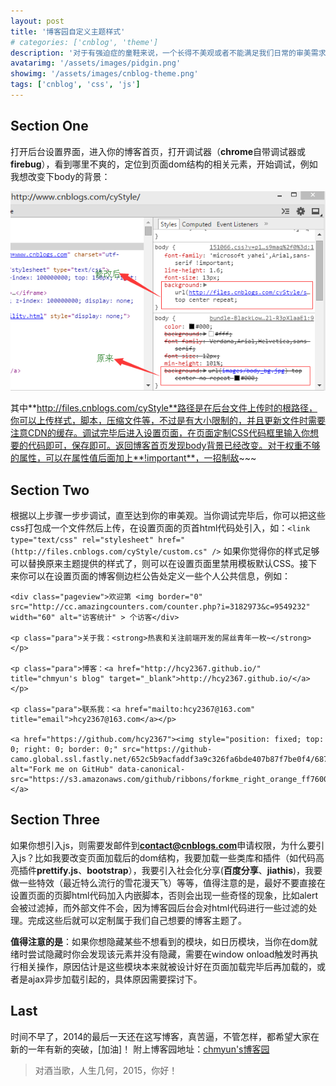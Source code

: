 ```yaml
---
layout: post
title: '博客园自定义主题样式'
# categories: ['cnblog', 'theme']
description: '对于有强迫症的童鞋来说，一个长得不美观或者不能满足我们日常的审美需求的页面，总会有想要改造它的冲动，好吧，让我们来调试下博客园提供的默认主题样式，让页面更加清爽宜人，简洁大气。'
avatarimg: '/assets/images/pidgin.png'
showimg: '/assets/images/cnblog-theme.png'
tags: ['cnblog', 'css', 'js']
---
```


## Section One

打开后台设置界面，进入你的博客首页，打开调试器（**chrome**自带调试器或**firebug**），看到哪里不爽的，定位到页面dom结构的相关元素，开始调试，例如我想改变下body的背景：

![修改body背景](/assets/images/cnblog01.png)

其中**http://files.cnblogs.com/cyStyle**路径是在后台文件上传时的根路径，你可以上传样式，脚本，压缩文件等，不过是有大小限制的，并且更新文件时需要注意CDN的缓存。调试完毕后进入设置页面，在页面定制CSS代码框里输入你想要的代码即可，保存即可。返回博客首页发现body背景已经改变。对于权重不够的属性，可以在属性值后面加上**!important**，一招制敌~~~

## Section Two

根据以上步骤一步步调试，直至达到你的审美观。当你调试完毕后，你可以把这些css打包成一个文件然后上传，在设置页面的页首html代码处引入，如：`<link type="text/css" rel="stylesheet" href="(http://files.cnblogs.com/cyStyle/custom.cs" />` 如果你觉得你的样式足够可以替换原来主题提供的样式了，则可以在设置页面里禁用模板默认CSS。接下来你可以在设置页面的博客侧边栏公告处定义一些个人公共信息，例如：

	<div class="pageview">欢迎第 <img border="0" src="http://cc.amazingcounters.com/counter.php?i=3182973&c=9549232" width="60" alt="访客统计" > 个访客</div>

	<p class="para">关于我：<strong>热衷和关注前端开发的屌丝青年一枚~</strong></p>

	<p class="para">博客：<a href="http://hcy2367.github.io/" title="chmyun's blog" target="_blank">http://hcy2367.github.io/</a></p>

	<p class="para">联系我：<a href="mailto:hcy2367@163.com" title="email">hcy2367@163.com</a></p>

	<a href="https://github.com/hcy2367"><img style="position: fixed; top: 0; right: 0; border: 0;" src="https://github-camo.global.ssl.fastly.net/652c5b9acfaddf3a9c326fa6bde407b87f7be0f4/68747470733a2f2f73332e616d617a6f6e6177732e636f6d2f6769746875622f726962626f6e732f666f726b6d655f72696768745f6f72616e67655f6666373630302e706e67" alt="Fork me on GitHub" data-canonical-src="https://s3.amazonaws.com/github/ribbons/forkme_right_orange_ff7600.png"></a>

## Section Three

如果你想引入js，则需要发邮件到**contact@cnblogs.com**申请权限，为什么要引入js？比如我要改变页面加载后的dom结构，我要加载一些类库和插件（如代码高亮插件**prettify.js**、**bootstrap**），我要引入社会化分享(**百度分享**、**jiathis**)，我要做一些特效（最近特么流行的雪花漫天飞）等等，值得注意的是，最好不要直接在设置页面的页脚html代码加入内嵌脚本，否则会出现一些奇怪的现象，比如alert会被过滤掉，而外部文件不会，因为博客园后台会对html代码进行一些过滤的处理。完成这些后就可以定制属于我们自己想要的博客主题了。

**值得注意的是**：如果你想隐藏某些不想看到的模块，如日历模块，当你在dom就绪时尝试隐藏时你会发现该元素并没有隐藏，需要在window onload触发时再执行相关操作，原因估计是这些模块本来就被设计好在页面加载完毕后再加载的，或者是ajax异步加载引起的，具体原因需要探讨下。

## Last

时间不早了，2014的最后一天还在这写博客，真苦逼，不管怎样，都希望大家在新的一年有新的突破，[加油]！
附上博客园地址：[chmyun's博客园](http://www.cnblogs.com/cyStyle/)

> 对酒当歌，人生几何，2015，你好！
